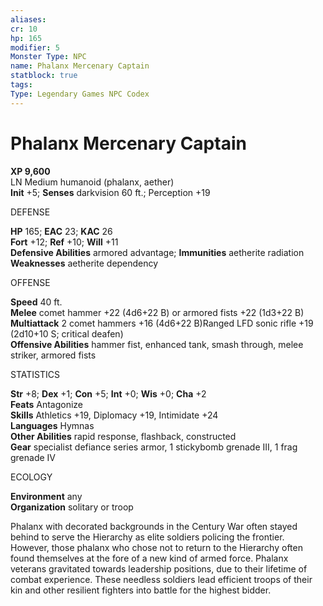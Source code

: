 ```yaml
---
aliases: 
cr: 10
hp: 165
modifier: 5
Monster Type: NPC
name: Phalanx Mercenary Captain
statblock: true
tags: 
Type: Legendary Games NPC Codex
---
```


# Phalanx Mercenary Captain

**XP 9,600**  
LN Medium humanoid (phalanx, aether)  
**Init** +5; **Senses** darkvision 60 ft.; Perception +19

DEFENSE

**HP** 165; **EAC** 23; **KAC** 26  
**Fort** +12; **Ref** +10; **Will** +11  
**Defensive Abilities** armored advantage; **Immunities** aetherite radiation  
**Weaknesses** aetherite dependency

OFFENSE

**Speed** 40 ft.  
**Melee** comet hammer +22 (4d6+22 B) or armored fists +22 (1d3+22 B)  
**Multiattack** 2 comet hammers +16 (4d6+22 B)Ranged LFD sonic rifle +19 (2d10+10 S; critical deafen)  
**Offensive Abilities** hammer fist, enhanced tank, smash through, melee striker, armored fists

STATISTICS

**Str** +8; **Dex** +1; **Con** +5; **Int** +0; **Wis** +0; **Cha** +2  
**Feats** Antagonize  
**Skills** Athletics +19, Diplomacy +19, Intimidate +24  
**Languages** Hymnas  
**Other Abilities** rapid response, flashback, constructed  
**Gear** specialist defiance series armor, 1 stickybomb grenade III, 1 frag grenade IV

ECOLOGY

**Environment** any  
**Organization** solitary or troop

Phalanx with decorated backgrounds in the Century War often stayed behind to serve the Hierarchy as elite soldiers policing the frontier. However, those phalanx who chose not to return to the Hierarchy often found themselves at the fore of a new kind of armed force. Phalanx veterans gravitated towards leadership positions, due to their lifetime of combat experience. These needless soldiers lead efficient troops of their kin and other resilient fighters into battle for the highest bidder.
